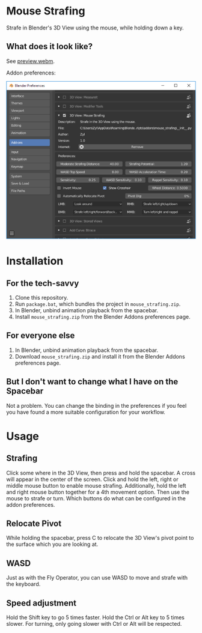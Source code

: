 # Mouse Strafing
Strafe in Blender's 3D View using the mouse, while holding down a key.

## What does it look like?

See [preview.webm](preview.webm).

Addon preferences:

![Addon preferences](prefs.png "Addon preferences")

# Installation
## For the tech-savvy
1. Clone this repository.
2. Run `package.bat`, which bundles the project in `mouse_strafing.zip`.
3. In Blender, unbind animation playback from the spacebar.
4. Install `mouse_strafing.zip` from the Blender Addons preferences page.

## For everyone else
1. In Blender, unbind animation playback from the spacebar.
2. Download `mouse_strafing.zip` and install it from the Blender Addons preferences page.

## But I don't want to change what I have on the Spacebar
Not a problem. You can change the binding in the preferences if you feel you have found a more suitable configuration for your workflow.

# Usage
## Strafing
Click some where in the 3D View, then press and hold the spacebar. A cross will appear in the center of the screen. Click and hold the left, right or middle mouse button to enable mouse strafing. Additionally, hold the left and right mouse button together for a 4th movement option. Then use the mouse to strafe or turn. Which buttons do what can be configured in the addon preferences.

## Relocate Pivot
While holding the spacebar, press C to relocate the 3D View's pivot point to the surface which you are looking at.

## WASD
Just as with the Fly Operator, you can use WASD to move and strafe with the keyboard.

## Speed adjustment
Hold the Shift key to go 5 times faster. Hold the Ctrl or Alt key to 5 times slower. For turning, only going slower with Ctrl or Alt will be respected.
